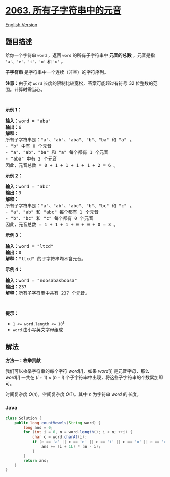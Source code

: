 # [2063. 所有子字符串中的元音](https://leetcode.cn/problems/vowels-of-all-substrings)

[English Version](/solution/2000-2099/2063.Vowels%20of%20All%20Substrings/README_EN.md)

## 题目描述

<p>给你一个字符串 <code>word</code> ，返回 <code>word</code> 的所有子字符串中 <strong>元音的总数</strong> ，元音是指 <code>'a'</code>、<code>'e'</code><em>、</em><code>'i'</code><em>、</em><code>'o'</code><em> </em>和 <code>'u'</code><em> 。</em></p>

<p><strong>子字符串</strong> 是字符串中一个连续（非空）的字符序列。</p>

<p><strong>注意：</strong>由于对 <code>word</code> 长度的限制比较宽松，答案可能超过有符号 32 位整数的范围。计算时需当心。</p>

<p>&nbsp;</p>

<p><strong>示例 1：</strong></p>

<pre>
<strong>输入：</strong>word = "aba"
<strong>输出：</strong>6
<strong>解释：</strong>
所有子字符串是："a"、"ab"、"aba"、"b"、"ba" 和 "a" 。
- "b" 中有 0 个元音
- "a"、"ab"、"ba" 和 "a" 每个都有 1 个元音
- "aba" 中有 2 个元音
因此，元音总数 = 0 + 1 + 1 + 1 + 1 + 2 = 6 。
</pre>

<p><strong>示例 2：</strong></p>

<pre>
<strong>输入：</strong>word = "abc"
<strong>输出：</strong>3
<strong>解释：</strong>
所有子字符串是："a"、"ab"、"abc"、"b"、"bc" 和 "c" 。
- "a"、"ab" 和 "abc" 每个都有 1 个元音
- "b"、"bc" 和 "c" 每个都有 0 个元音
因此，元音总数 = 1 + 1 + 1 + 0 + 0 + 0 = 3 。</pre>

<p><strong>示例 3：</strong></p>

<pre>
<strong>输入：</strong>word = "ltcd"
<strong>输出：</strong>0
<strong>解释：</strong>"ltcd" 的子字符串均不含元音。</pre>

<p><strong>示例 4：</strong></p>

<pre>
<strong>输入：</strong>word = "noosabasboosa"
<strong>输出：</strong>237
<strong>解释：</strong>所有子字符串中共有 237 个元音。
</pre>

<p>&nbsp;</p>

<p><strong>提示：</strong></p>

<ul>
	<li><code>1 &lt;= word.length &lt;= 10<sup>5</sup></code></li>
	<li><code>word</code> 由小写英文字母组成</li>
</ul>

## 解法

**方法一：枚举贡献**

我们可以枚举字符串的每个字符 $word[i]$，如果 $word[i]$ 是元音字母，那么 $word[i]$ 一共在 $(i + 1) \times (n - i)$ 个子字符串中出现，将这些子字符串的个数累加即可。

时间复杂度 $O(n)$，空间复杂度 $O(1)$。其中 $n$ 为字符串 $word$ 的长度。

### **Java**

```java
class Solution {
    public long countVowels(String word) {
        long ans = 0;
        for (int i = 0, n = word.length(); i < n; ++i) {
            char c = word.charAt(i);
            if (c == 'a' || c == 'e' || c == 'i' || c == 'o' || c == 'u') {
                ans += (i + 1L) * (n - i);
            }
        }
        return ans;
    }
}
```
